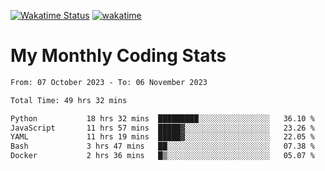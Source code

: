 [![Wakatime Status](https://github.com/noopurphalak/noopurphalak/workflows/wakatime-status-update/badge.svg)](https://github.com/noopurphalak/noopurphalak/actions/workflows/main.yml)
[![wakatime](https://wakatime.com/badge/user/80ace140-ef40-4fdd-b8ed-f3be3d2e1aea.svg)](https://wakatime.com/@80ace140-ef40-4fdd-b8ed-f3be3d2e1aea)

# My Monthly Coding Stats

<!--START_SECTION:waka-->

```txt
From: 07 October 2023 - To: 06 November 2023

Total Time: 49 hrs 32 mins

Python           18 hrs 32 mins  █████████░░░░░░░░░░░░░░░░   36.10 %
JavaScript       11 hrs 57 mins  █████▓░░░░░░░░░░░░░░░░░░░   23.26 %
YAML             11 hrs 19 mins  █████▓░░░░░░░░░░░░░░░░░░░   22.05 %
Bash             3 hrs 47 mins   ██░░░░░░░░░░░░░░░░░░░░░░░   07.38 %
Docker           2 hrs 36 mins   █▒░░░░░░░░░░░░░░░░░░░░░░░   05.07 %
```

<!--END_SECTION:waka-->
